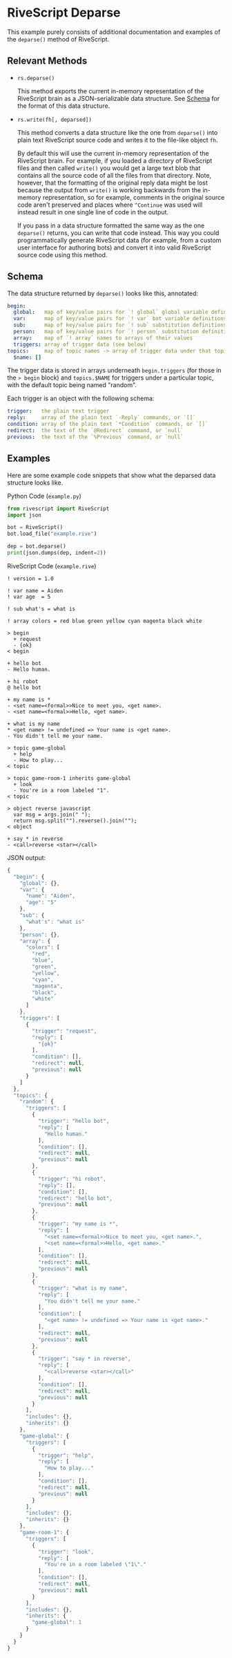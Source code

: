 # RiveScript Deparse

This example purely consists of additional documentation and examples of the
`deparse()` method of RiveScript.

## Relevant Methods

* `rs.deparse()`

  This method exports the current in-memory representation of the RiveScript
  brain as a JSON-serializable data structure. See [Schema](#schema) for the
  format of this data structure.

* `rs.write(fh[, deparsed])`

  This method converts a data structure like the one from `deparse()` into plain
  text RiveScript source code and writes it to the file-like object ``fh``.

  By default this will use the current in-memory representation of the
  RiveScript brain. For example, if you loaded a directory of RiveScript files
  and then called `write()` you would get a large text blob that contains
  all the source code of all the files from that directory. Note, however, that
  the formatting of the original reply data might be lost because the output
  from `write()` is working backwards from the in-memory representation, so
  for example, comments in the original source code aren't preserved and places
  where `^Continue` was used will instead result in one single line of code
  in the output.

  If you pass in a data structure formatted the same way as the one `deparse()`
  returns, you can write that code instead. This way you could
  programmatically generate RiveScript data (for example, from a custom user
  interface for authoring bots) and convert it into valid RiveScript source code
  using this method.

## Schema

The data structure returned by `deparse()` looks like this, annotated:

```yaml
begin:
  global:   map of key/value pairs for `! global` global variable definitions
  var:      map of key/value pairs for `! var` bot variable definitions
  sub:      map of key/value pairs for `! sub` substitution definitions
  person:   map of key/value pairs for `! person` substitution definitions
  array:    map of `! array` names to arrays of their values
  triggers: array of trigger data (see below)
topics:     map of topic names -> array of trigger data under that topic
  $name: []
```

The trigger data is stored in arrays underneath `begin.triggers` (for those in
the `> begin` block) and `topics.$NAME` for triggers under a particular topic,
with the default topic being named "random".

Each trigger is an object with the following schema:

```yaml
trigger:   the plain text trigger
reply:     array of the plain text `-Reply` commands, or `[]`
condition: array of the plain text `*Condition` commands, or `[]`
redirect:  the text of the `@Redirect` command, or `null`
previous:  the text of the `%Previous` command, or `null`
```

## Examples

Here are some example code snippets that show what the deparsed data structure
looks like.

Python Code (`example.py`)

```python
from rivescript import RiveScript
import json

bot = RiveScript()
bot.load_file("example.rive")

dep = bot.deparse()
print(json.dumps(dep, indent=2))
```

RiveScript Code (`example.rive`)

```rivescript
! version = 1.0

! var name = Aiden
! var age  = 5

! sub what's = what is

! array colors = red blue green yellow cyan magenta black white

> begin
  + request
  - {ok}
< begin

+ hello bot
- Hello human.

+ hi robot
@ hello bot

+ my name is *
- <set name=<formal>>Nice to meet you, <get name>.
- <set name=<formal>>Hello, <get name>.

+ what is my name
* <get name> != undefined => Your name is <get name>.
- You didn't tell me your name.

> topic game-global
  + help
  - How to play...
< topic

> topic game-room-1 inherits game-global
  + look
  - You're in a room labeled "1".
< topic

> object reverse javascript
  var msg = args.join(" ");
  return msg.split("").reverse().join("");
< object

+ say * in reverse
- <call>reverse <star></call>
```

JSON output:

```javascript
{
  "begin": {
    "global": {},
    "var": {
      "name": "Aiden",
      "age": "5"
    },
    "sub": {
      "what's": "what is"
    },
    "person": {},
    "array": {
      "colors": [
        "red",
        "blue",
        "green",
        "yellow",
        "cyan",
        "magenta",
        "black",
        "white"
      ]
    },
    "triggers": [
      {
        "trigger": "request",
        "reply": [
          "{ok}"
        ],
        "condition": [],
        "redirect": null,
        "previous": null
      }
    ]
  },
  "topics": {
    "random": {
      "triggers": [
        {
          "trigger": "hello bot",
          "reply": [
            "Hello human."
          ],
          "condition": [],
          "redirect": null,
          "previous": null
        },
        {
          "trigger": "hi robot",
          "reply": [],
          "condition": [],
          "redirect": "hello bot",
          "previous": null
        },
        {
          "trigger": "my name is *",
          "reply": [
            "<set name=<formal>>Nice to meet you, <get name>.",
            "<set name=<formal>>Hello, <get name>."
          ],
          "condition": [],
          "redirect": null,
          "previous": null
        },
        {
          "trigger": "what is my name",
          "reply": [
            "You didn't tell me your name."
          ],
          "condition": [
            "<get name> != undefined => Your name is <get name>."
          ],
          "redirect": null,
          "previous": null
        },
        {
          "trigger": "say * in reverse",
          "reply": [
            "<call>reverse <star></call>"
          ],
          "condition": [],
          "redirect": null,
          "previous": null
        }
      ],
      "includes": {},
      "inherits": {}
    },
    "game-global": {
      "triggers": [
        {
          "trigger": "help",
          "reply": [
            "How to play..."
          ],
          "condition": [],
          "redirect": null,
          "previous": null
        }
      ],
      "includes": {},
      "inherits": {}
    },
    "game-room-1": {
      "triggers": [
        {
          "trigger": "look",
          "reply": [
            "You're in a room labeled \"1\"."
          ],
          "condition": [],
          "redirect": null,
          "previous": null
        }
      ],
      "includes": {},
      "inherits": {
        "game-global": 1
      }
    }
  }
}
```

